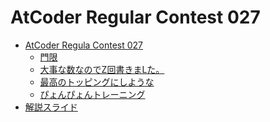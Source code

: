 AtCoder Regular Contest 027
===========================

- [AtCoder Regula Contest 027](http://arc027.contest.atcoder.jp/)
    - [門限](http://arc027.contest.atcoder.jp/tasks/arc027_1)
    - [大事な数なのでZ回書きまLた。](http://arc027.contest.atcoder.jp/tasks/arc027_2)
    - [最高のトッピングにしような](http://arc027.contest.atcoder.jp/tasks/arc027_3)
    - [ぴょんぴょんトレーニング](http://arc027.contest.atcoder.jp/tasks/arc027_4)
- [解説スライド](http://www.slideshare.net/chokudai/arc027)
